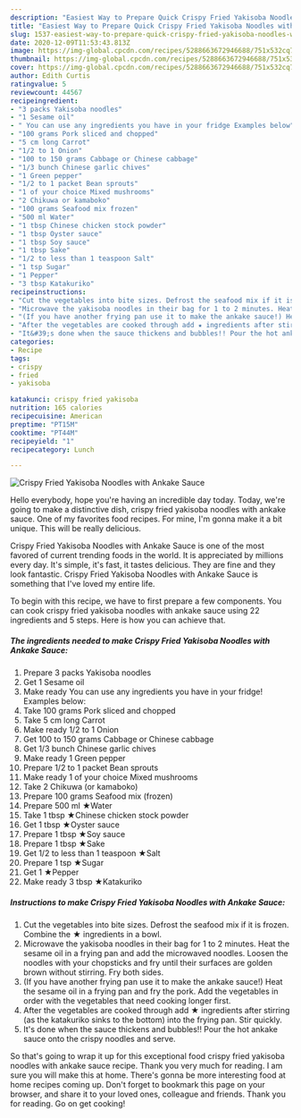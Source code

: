 ```yaml
---
description: "Easiest Way to Prepare Quick Crispy Fried Yakisoba Noodles with Ankake Sauce"
title: "Easiest Way to Prepare Quick Crispy Fried Yakisoba Noodles with Ankake Sauce"
slug: 1537-easiest-way-to-prepare-quick-crispy-fried-yakisoba-noodles-with-ankake-sauce
date: 2020-12-09T11:53:43.813Z
image: https://img-global.cpcdn.com/recipes/5288663672946688/751x532cq70/crispy-fried-yakisoba-noodles-with-ankake-sauce-recipe-main-photo.jpg
thumbnail: https://img-global.cpcdn.com/recipes/5288663672946688/751x532cq70/crispy-fried-yakisoba-noodles-with-ankake-sauce-recipe-main-photo.jpg
cover: https://img-global.cpcdn.com/recipes/5288663672946688/751x532cq70/crispy-fried-yakisoba-noodles-with-ankake-sauce-recipe-main-photo.jpg
author: Edith Curtis
ratingvalue: 5
reviewcount: 44567
recipeingredient:
- "3 packs Yakisoba noodles"
- "1 Sesame oil"
- " You can use any ingredients you have in your fridge Examples below"
- "100 grams Pork sliced and chopped"
- "5 cm long Carrot"
- "1/2 to 1 Onion"
- "100 to 150 grams Cabbage or Chinese cabbage"
- "1/3 bunch Chinese garlic chives"
- "1 Green pepper"
- "1/2 to 1 packet Bean sprouts"
- "1 of your choice Mixed mushrooms"
- "2 Chikuwa or kamaboko"
- "100 grams Seafood mix frozen"
- "500 ml Water"
- "1 tbsp Chinese chicken stock powder"
- "1 tbsp Oyster sauce"
- "1 tbsp Soy sauce"
- "1 tbsp Sake"
- "1/2 to less than 1 teaspoon Salt"
- "1 tsp Sugar"
- "1 Pepper"
- "3 tbsp Katakuriko"
recipeinstructions:
- "Cut the vegetables into bite sizes. Defrost the seafood mix if it is frozen. Combine the ★ ingredients in a bowl."
- "Microwave the yakisoba noodles in their bag for 1 to 2 minutes. Heat the sesame oil in a frying pan and add the microwaved noodles. Loosen the noodles with your chopsticks and fry until their surfaces are golden brown without stirring. Fry both sides."
- "(If you have another frying pan use it to make the ankake sauce!) Heat the sesame oil in a frying pan and fry the pork. Add the vegetables in order with the vegetables that need cooking longer first."
- "After the vegetables are cooked through add ★ ingredients after stirring (as the katakuriko sinks to the bottom) into the frying pan. Stir quickly."
- "It&#39;s done when the sauce thickens and bubbles!! Pour the hot ankake sauce onto the crispy noodles and serve."
categories:
- Recipe
tags:
- crispy
- fried
- yakisoba

katakunci: crispy fried yakisoba 
nutrition: 165 calories
recipecuisine: American
preptime: "PT15M"
cooktime: "PT44M"
recipeyield: "1"
recipecategory: Lunch

---
```



![Crispy Fried Yakisoba Noodles with Ankake Sauce](https://img-global.cpcdn.com/recipes/5288663672946688/751x532cq70/crispy-fried-yakisoba-noodles-with-ankake-sauce-recipe-main-photo.jpg)

Hello everybody, hope you're having an incredible day today. Today, we're going to make a distinctive dish, crispy fried yakisoba noodles with ankake sauce. One of my favorites food recipes. For mine, I'm gonna make it a bit unique. This will be really delicious.

Crispy Fried Yakisoba Noodles with Ankake Sauce is one of the most favored of current trending foods in the world. It is appreciated by millions every day. It's simple, it's fast, it tastes delicious. They are fine and they look fantastic. Crispy Fried Yakisoba Noodles with Ankake Sauce is something that I've loved my entire life.




To begin with this recipe, we have to first prepare a few components. You can cook crispy fried yakisoba noodles with ankake sauce using 22 ingredients and 5 steps. Here is how you can achieve that.

<!--inarticleads1-->

##### The ingredients needed to make Crispy Fried Yakisoba Noodles with Ankake Sauce:

1. Prepare 3 packs Yakisoba noodles
1. Get 1 Sesame oil
1. Make ready  You can use any ingredients you have in your fridge! Examples below:
1. Take 100 grams Pork sliced and chopped
1. Take 5 cm long Carrot
1. Make ready 1/2 to 1 Onion
1. Get 100 to 150 grams Cabbage or Chinese cabbage
1. Get 1/3 bunch Chinese garlic chives
1. Make ready 1 Green pepper
1. Prepare 1/2 to 1 packet Bean sprouts
1. Make ready 1 of your choice Mixed mushrooms
1. Take 2 Chikuwa (or kamaboko)
1. Prepare 100 grams Seafood mix (frozen)
1. Prepare 500 ml ★Water
1. Take 1 tbsp ★Chinese chicken stock powder
1. Get 1 tbsp ★Oyster sauce
1. Prepare 1 tbsp ★Soy sauce
1. Prepare 1 tbsp ★Sake
1. Get 1/2 to less than 1 teaspoon ★Salt
1. Prepare 1 tsp ★Sugar
1. Get 1 ★Pepper
1. Make ready 3 tbsp ★Katakuriko




<!--inarticleads2-->

##### Instructions to make Crispy Fried Yakisoba Noodles with Ankake Sauce:

1. Cut the vegetables into bite sizes. Defrost the seafood mix if it is frozen. Combine the ★ ingredients in a bowl.
1. Microwave the yakisoba noodles in their bag for 1 to 2 minutes. Heat the sesame oil in a frying pan and add the microwaved noodles. Loosen the noodles with your chopsticks and fry until their surfaces are golden brown without stirring. Fry both sides.
1. (If you have another frying pan use it to make the ankake sauce!) Heat the sesame oil in a frying pan and fry the pork. Add the vegetables in order with the vegetables that need cooking longer first.
1. After the vegetables are cooked through add ★ ingredients after stirring (as the katakuriko sinks to the bottom) into the frying pan. Stir quickly.
1. It&#39;s done when the sauce thickens and bubbles!! Pour the hot ankake sauce onto the crispy noodles and serve.




So that's going to wrap it up for this exceptional food crispy fried yakisoba noodles with ankake sauce recipe. Thank you very much for reading. I am sure you will make this at home. There's gonna be more interesting food at home recipes coming up. Don't forget to bookmark this page on your browser, and share it to your loved ones, colleague and friends. Thank you for reading. Go on get cooking!
